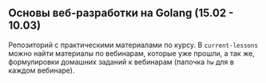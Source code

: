 ## Основы веб-разработки на Golang (15.02 - 10.03)

Репозиторий с практическими материалами по курсу. В `current-lessons` можно найти материалы 
по вебинарам, которые уже прошли, а так же, формулировки домашних заданий к вебинарам (папочка `hw` для в каждом вебинаре).
